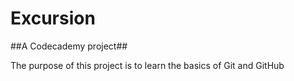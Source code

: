 # Excursion
##A Codecademy project##

The purpose of this project is to learn the basics of Git and GitHub
